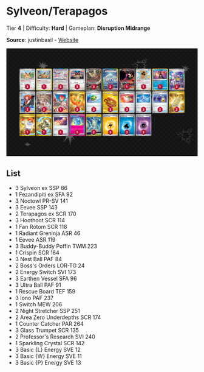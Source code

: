 # Sylveon/Terapagos

Tier **4** | Difficulty: **Hard** | Gameplan: **Disruption Midrange**

**Source**: justinbasil - [Website](https://www.justinbasil.com/new-decks/sv8#sylveonex)

![decklist](../../!Images/Standard/14BRS-SSP/Sylveon-Terapagos.PNG)

## List
* 3 Sylveon ex SSP 86
* 1 Fezandipiti ex SFA 92
* 3 Noctowl PR-SV 141
* 3 Eevee SSP 143
* 2 Terapagos ex SCR 170
* 3 Hoothoot SCR 114
* 1 Fan Rotom SCR 118
* 1 Radiant Greninja ASR 46
* 1 Eevee ASR 119
* 3 Buddy-Buddy Poffin TWM 223
* 1 Crispin SCR 164
* 3 Nest Ball PAF 84
* 2 Boss's Orders LOR-TG 24
* 2 Energy Switch SVI 173
* 3 Earthen Vessel SFA 96
* 3 Ultra Ball PAF 91
* 1 Rescue Board TEF 159
* 3 Iono PAF 237
* 1 Switch MEW 206
* 2 Night Stretcher SSP 251
* 2 Area Zero Underdepths SCR 174
* 1 Counter Catcher PAR 264
* 3 Glass Trumpet SCR 135
* 2 Professor's Research SVI 240
* 1 Sparkling Crystal SCR 142
* 3 Basic {L} Energy SVE 12
* 3 Basic {W} Energy SVE 11
* 3 Basic {P} Energy SVE 13